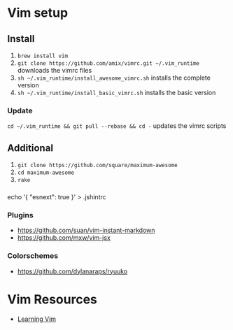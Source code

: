 # Vim setup

## Install
1. `brew install vim`
2. `git clone https://github.com/amix/vimrc.git ~/.vim_runtime` downloads the vimrc files
3. `sh ~/.vim_runtime/install_awesome_vimrc.sh` installs the complete version
4. `sh ~/.vim_runtime/install_basic_vimrc.sh` installs the basic version

### Update
`cd ~/.vim_runtime && git pull --rebase && cd -` updates the vimrc scripts

## Additional
1. `git clone https://github.com/square/maximum-awesome`
2. `cd maximum-awesome`
3. `rake`

### 
echo '{ "esnext": true }' > .jshintrc

### Plugins
- https://github.com/suan/vim-instant-markdown
- https://github.com/mxw/vim-jsx


### Colorschemes
- https://github.com/dylanaraps/ryuuko


# Vim Resources
- [Learning Vim](https://github.com/mhinz/vim-galore)

